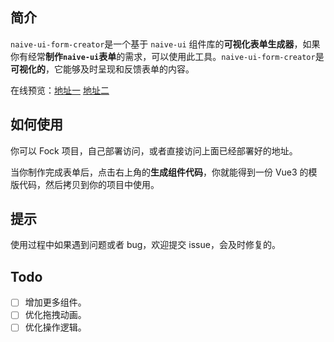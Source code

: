 ## 简介

`naive-ui-form-creator`是一个基于 `naive-ui` 组件库的**可视化表单生成器**，如果你有经常**制作`naive-ui`表单**的需求，可以使用此工具。`naive-ui-form-creator`是**可视化的**，它能够及时呈现和反馈表单的内容。

在线预览：[地址一](https://naive-create-form.vercel.app/) [地址二](https://naive-create-form-7etnzbd9494f6f-1300547621.ap-shanghai.app.tcloudbase.com/)

## 如何使用

你可以 Fock 项目，自己部署访问，或者直接访问上面已经部署好的地址。

当你制作完成表单后，点击右上角的**生成组件代码**，你就能得到一份 Vue3 的模版代码，然后拷贝到你的项目中使用。

## 提示

使用过程中如果遇到问题或者 bug，欢迎提交 issue，会及时修复的。

## Todo

- [ ] 增加更多组件。
- [ ] 优化拖拽动画。
- [ ] 优化操作逻辑。
